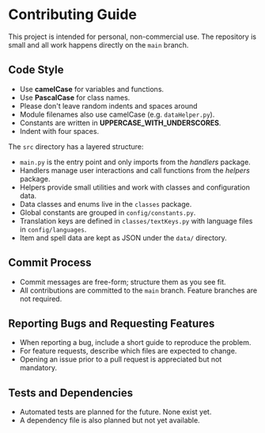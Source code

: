# Contributing Guide

This project is intended for personal, non-commercial use. The repository is small and all work happens directly on the `main` branch.

## Code Style

- Use **camelCase** for variables and functions.
- Use **PascalCase** for class names.
- Please don't leave random indents and spaces around
- Module filenames also use camelCase (e.g. `dataHelper.py`).
- Constants are written in **UPPERCASE_WITH_UNDERSCORES**.
- Indent with four spaces.

The `src` directory has a layered structure:

- `main.py` is the entry point and only imports from the *handlers* package.
- Handlers manage user interactions and call functions from the *helpers* package.
- Helpers provide small utilities and work with classes and configuration data.
- Data classes and enums live in the `classes` package.
- Global constants are grouped in `config/constants.py`.
- Translation keys are defined in `classes/textKeys.py` with language files in
  `config/languages`.
- Item and spell data are kept as JSON under the `data/` directory.

## Commit Process

- Commit messages are free-form; structure them as you see fit.
- All contributions are committed to the `main` branch. Feature branches are not required.

## Reporting Bugs and Requesting Features

- When reporting a bug, include a short guide to reproduce the problem.
- For feature requests, describe which files are expected to change.
- Opening an issue prior to a pull request is appreciated but not mandatory.

## Tests and Dependencies

- Automated tests are planned for the future. None exist yet.
- A dependency file is also planned but not yet available.
